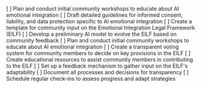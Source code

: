 [ ] Plan and conduct initial community workshops to educate about AI emotional integration
[ ] Draft detailed guidelines for informed consent, liability, and data protection specific to AI emotional integration
[ ] Create a template for community input on the Emotional Integration Legal Framework (EILF)
[ ] Develop a preliminary AI model to evolve the EILF based on community feedback
[ ] Plan and conduct initial community workshops to educate about AI emotional integration
[ ] Create a transparent voting system for community members to decide on key provisions in the EILF
[ ] Create educational resources to assist community members in contributing to the EILF
[ ] Set up a feedback mechanism to gather input on the EILF's adaptability
[ ] Document all processes and decisions for transparency
[ ] Schedule regular check-ins to assess progress and adapt strategies